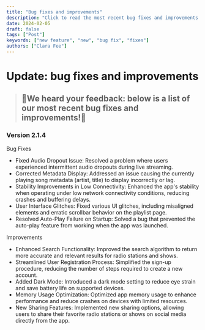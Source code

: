 ```yaml
---
title: "Bug fixes and improvements"
description: "Click to read the most recent bug fixes and improvements."
date: 2024-02-05
draft: false
tags: ["Post"]
keywords: ["new feature", "new", "bug fix", "fixes"]
authors: ["Clara Fee"]
---
```


# Update: bug fixes and improvements

> ## 🐛We heard your feedback: below is a list of our most recent bug fixes and improvements!🐛

### Version 2.1.4

Bug Fixes

- Fixed Audio Dropout Issue: Resolved a problem where users experienced intermittent audio dropouts during live streaming.
- Corrected Metadata Display: Addressed an issue causing the currently playing song metadata (artist, title) to display incorrectly or lag.
- Stability Improvements in Low Connectivity: Enhanced the app's stability when operating under low network connectivity conditions, reducing crashes and buffering delays.
- User Interface Glitches: Fixed various UI glitches, including misaligned elements and erratic scrollbar behavior on the playlist page.
- Resolved Auto-Play Failure on Startup: Solved a bug that prevented the auto-play feature from working when the app was launched.

Improvements

- Enhanced Search Functionality: Improved the search algorithm to return more accurate and relevant results for radio stations and shows.
- Streamlined User Registration Process: Simplified the sign-up procedure, reducing the number of steps required to create a new account.
- Added Dark Mode: Introduced a dark mode setting to reduce eye strain and save battery life on supported devices.
- Memory Usage Optimization: Optimized app memory usage to enhance performance and reduce crashes on devices with limited resources.
- New Sharing Features: Implemented new sharing options, allowing users to share their favorite radio stations or shows on social media directly from the app.
